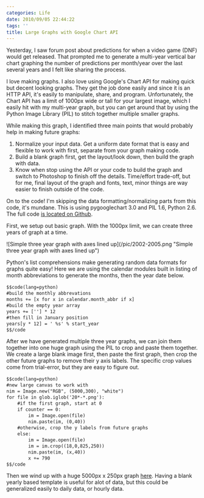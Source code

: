 ```yaml
---
categories: Life
date: 2010/09/05 22:44:22
tags: ''
title: Large Graphs with Google Chart API
---
```

Yesterday, I saw forum post about predictions for when a video game (DNF) would get released. That prompted me to generate a multi-year vertical bar chart graphing the number of predictions per month/year over the last several years and I felt like sharing the process.

I love making graphs. I also love using Google's Chart API for making quick but decent looking graphs. They get the job done easily and since it is an HTTP API, it's easily to manipulate, share, and program. Unfortunately, the Chart API has a limit of 1000px wide or tall for your largest image, which I easily hit with my multi-year graph, but you can get around that by using the Python Image Library (PIL) to stitch together multiple smaller graphs.

While making this graph, I identified three main points that would probably help in making future graphs:

1. Normalize your input data. Get a uniform date format that is easy and flexible to work with first, separate from your graph making code.
2. Build a blank graph first, get the layout/look down, then build the graph with data.
3. Know when stop using the API or your code to build the graph and switch to Photoshop to finish off the details. Time/effort trade-off, but for me, final layout of the graph and fonts, text, minor things are way easier to finish outside of the code.

On to the code! I'm skipping the data formatting/normalizing parts from this code, it's mundane. This is using pygooglechart 3.0 and PIL 1.6, Python 2.6. The full code [is located on Github][1].

First, we setup out basic graph. With the 1000px limit, we can create three years of graph at a time.

<span class="aligncenter">
![Simple three year graph with axes lined up](/pic/2002-2005.png "Simple three year graph with axes lined up")
</span> 

Python's list comprehensions make generating random data formats for graphs quite easy! Here we are using the calendar modules built in listing of month abbreviations to generate the months, then the year date below.

	$$code(lang=python)
	#build the monthly abbrevations
	months += [x for x in calendar.month_abbr if x]
	#build the empty year array
	years += [''] * 12
	#then fill in January position
	years[y * 12] = ' %s' % start_year
	$$/code

After we have generated multiple three year graphs, we can join them together into one huge graph using the PIL to crop and paste them together. We create a large blank image first, then paste the first graph, then crop the other future graphs to remove their y axis labels. The specific crop values come from trial-error, but they are easy to figure out.

	$$code(lang=python)
	#new large canvas to work with
	nim = Image.new("RGB", (5000,300), "white")
	for file in glob.iglob('20*-*.png'):
	    #if the first graph, start at 0
	    if counter == 0:
	        im = Image.open(file)
	        nim.paste(im, (0,40))
	    #otherwise, crop the y labels from future graphs
	    else:
	        im = Image.open(file)
	        im = im.crop((18,0,825,250))
	        nim.paste(im, (x,40))
	        x += 790
	$$/code

Then we wind up with a huge 5000px x 250px graph [here][2]. Having a blank yearly based template is useful for alot of data, but this could be generalized easily to daily data, or hourly data.

[1]: http://gist.github.com/566547 "Timeline graph code"
[2]: /pic/long-graph.png "Many years of data"